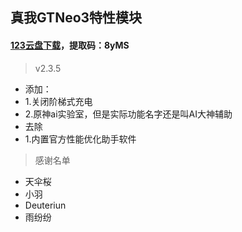 ## 真我GTNeo3特性模块
#### [123云盘下载](https://www.123865.com/s/RseRVv-FIdAh?)，提取码：8yMS
> v2.3.5
 - 添加：
 - 1.关闭阶梯式充电
 - 2.原神ai实验室，但是实际功能名字还是叫AI大神辅助
 - 去除
 - 1.内置官方性能优化助手软件

> 感谢名单
 - 天伞桜
 - 小羽
 - Deuteriun
 - 雨纷纷
